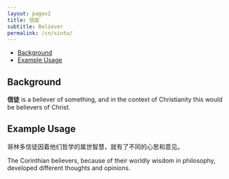 ```yaml
---
layout: pagev2
title: 信徒
subtitle: Believer
permalink: /cn/xintu/
---
```

- [Background](#background)
- [Example Usage](#example-usage)

## Background

**信徒** is a believer of something, and in the context of Christianity this would be believers of Christ.

## Example Usage

哥林多信徒因着他们哲学的属世智慧，就有了不同的心思和意见。

The Corinthian believers, because of their worldly wisdom in philosophy, developed different thoughts and opinions.